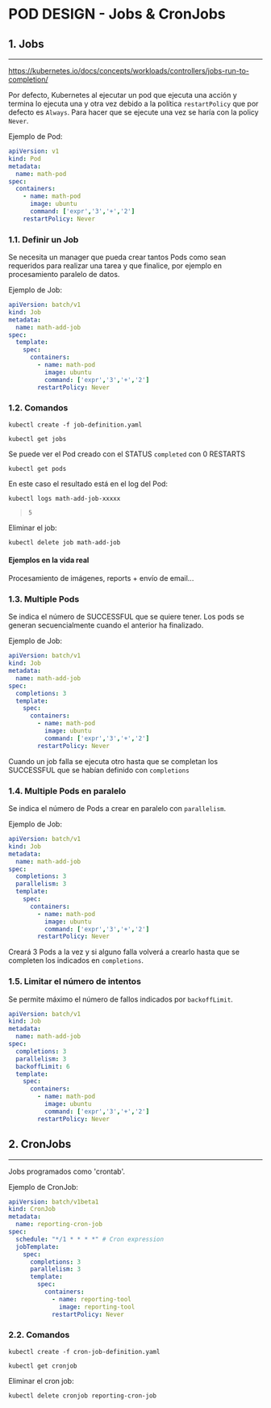 # POD DESIGN - Jobs & CronJobs

## **1. Jobs**
---

https://kubernetes.io/docs/concepts/workloads/controllers/jobs-run-to-completion/

Por defecto, Kubernetes al ejecutar un pod que ejecuta una acción y termina lo ejecuta una y otra vez debido a la política `restartPolicy` que por defecto es `Always`. Para hacer que se ejecute una vez se haría con la policy `Never`.

Ejemplo de Pod:
```yaml
apiVersion: v1
kind: Pod
metadata:
  name: math-pod
spec:
  containers:
    - name: math-pod
      image: ubuntu
      command: ['expr','3','+','2']
    restartPolicy: Never
```

### **1.1. Definir un Job**

Se necesita un manager que pueda crear tantos Pods como sean requeridos para realizar una tarea y que finalice, por ejemplo en procesamiento paralelo de datos.

Ejemplo de Job:
```yaml
apiVersion: batch/v1
kind: Job
metadata:
  name: math-add-job
spec:
  template:
    spec:
      containers:
        - name: math-pod
          image: ubuntu
          command: ['expr','3','+','2']
        restartPolicy: Never
```

### **1.2. Comandos**

`kubectl create -f job-definition.yaml`

`kubectl get jobs`

Se puede ver el Pod creado con el STATUS `completed` con 0 RESTARTS

`kubectl get pods`

En este caso el resultado está en el log del Pod:

`kubectl logs math-add-job-xxxxx`

> `5`

Eliminar el job:

`kubectl delete job math-add-job`

#### Ejemplos en la vida real

Procesamiento de imágenes, reports + envío de email...

### **1.3. Multiple Pods**

Se indica el número de SUCCESSFUL que se quiere tener. Los pods se generan secuencialmente cuando el anterior ha finalizado.

Ejemplo de Job:
```yaml
apiVersion: batch/v1
kind: Job
metadata:
  name: math-add-job
spec:
  completions: 3
  template:
    spec:
      containers:
        - name: math-pod
          image: ubuntu
          command: ['expr','3','+','2']
        restartPolicy: Never
```

Cuando un job falla se ejecuta otro hasta que se completan los SUCCESSFUL que se habían definido con `completions`

### **1.4. Multiple Pods en paralelo**

Se indica el número de Pods a crear en paralelo con `parallelism`.

Ejemplo de Job:
```yaml
apiVersion: batch/v1
kind: Job
metadata:
  name: math-add-job
spec:
  completions: 3
  parallelism: 3
  template:
    spec:
      containers:
        - name: math-pod
          image: ubuntu
          command: ['expr','3','+','2']
        restartPolicy: Never
```

Creará 3 Pods a la vez y si alguno falla volverá a crearlo hasta que se completen los indicados en `completions`.

### **1.5. Limitar el número de intentos**

Se permite máximo el número de fallos indicados por `backoffLimit`.

```yaml
apiVersion: batch/v1
kind: Job
metadata:
  name: math-add-job
spec:
  completions: 3
  parallelism: 3
  backoffLimit: 6
  template:
    spec:
      containers:
        - name: math-pod
          image: ubuntu
          command: ['expr','3','+','2']
        restartPolicy: Never
```

## **2. CronJobs**
---

Jobs programados como 'crontab'.

Ejemplo de CronJob:
```yaml
apiVersion: batch/v1beta1
kind: CronJob
metadata:
  name: reporting-cron-job
spec:
  schedule: "*/1 * * * *" # Cron expression
  jobTemplate:
    spec:
      completions: 3
      parallelism: 3
      template:
        spec:
          containers:
            - name: reporting-tool
              image: reporting-tool
            restartPolicy: Never
```

### **2.2. Comandos**

`kubectl create -f cron-job-definition.yaml`

`kubectl get cronjob`

Eliminar el cron job:

`kubectl delete cronjob reporting-cron-job`
